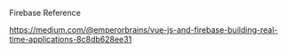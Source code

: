 Firebase Reference

https://medium.com/@emperorbrains/vue-js-and-firebase-building-real-time-applications-8c8db628ee31

